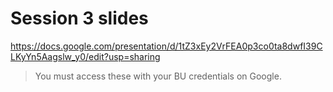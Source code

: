 # Session 3 slides

https://docs.google.com/presentation/d/1tZ3xEy2VrFEA0p3co0ta8dwfI39CLKyYn5Aagslw_y0/edit?usp=sharing

> You must access these with your BU credentials on Google.